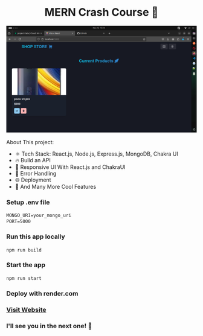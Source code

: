 <h1 align="center">MERN Crash Course 🚀</h1>

![Demo App](/frontend/public/screenshot-for-readme.png)


About This project:

-   ⚛️ Tech Stack: React.js, Node.js, Express.js, MongoDB, Chakra UI
-   🔥 Build an API
-   📱 Responsive UI With React.js and ChakraUI
-   🐞 Error Handling
-   🌐 Deployment
-   🚀 And Many More Cool Features

### Setup .env file

```shell
MONGO_URI=your_mongo_uri
PORT=5000
```

### Run this app locally

```shell
npm run build
```

### Start the app

```shell
npm run start
```

### Deploy with render.com


### [Visit Website](https://shop-store-project-mern.onrender.com)


### I'll see you in the next one! 🚀